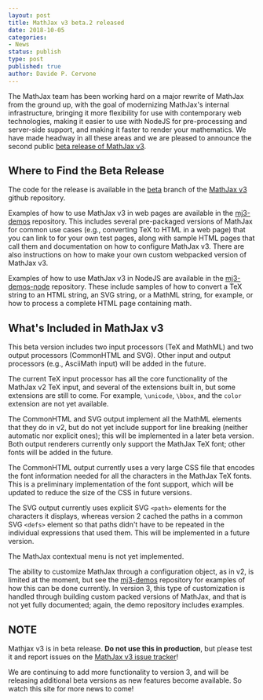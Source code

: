 ```yaml
---
layout: post
title: MathJax v3 beta.2 released
date: 2018-10-05
categories:
- News
status: publish
type: post
published: true
author: Davide P. Cervone
---
```


The MathJax team has been working hard on a major rewrite of MathJax from the ground up, with the goal of modernizing MathJax's internal infrastructure, bringing it more flexibility for use with contemporary web technologies, making it easier to use with NodeJS for pre-processing and server-side support, and making it faster to render your mathematics. We have made headway in all these areas and we are pleased to announce the second public [beta release of MathJax v3](https://github.com/mathjax/mathjax-v3/releases/tag/3.0.0-beta.2).

## Where to Find the Beta Release

The code for the release is available in the [beta](https://github.com/mathjax/mathjax-v3/tree/beta) branch of the [MathJax v3](https://github.com/mathjax/mathjax-v3) github repository.

Examples of how to use MathJax v3 in web pages are available in the [mj3-demos](https://github.com/mathjax/mj3-demos) repository.  This includes several pre-packaged versions of MathJax for common use cases (e.g., converting TeX to HTML in a web page) that you can link to for your own test pages, along with sample HTML pages that call them and documentation on how to configure MathJax v3.  There are also instructions on how to make your own custom webpacked version of MathJax v3.

Examples of how to use MathJax v3 in NodeJS are available in the [mj3-demos-node](https://github.com/mathjax/mj3-demos-node) repository.  These include samples of how to convert a TeX string to an HTML string, an SVG string, or a MathML string, for example, or how to process a complete HTML page containing math.

## What's Included in MathJax v3

This beta version includes two input processors (TeX and MathML) and two output processors (CommonHTML and SVG).  Other input and output processors (e.g., AsciiMath input) will be added in the future.

The current TeX input processor has all the core functionality of the MathJax v2 TeX input, and several of the extensions built in, but some extensions are still to come.  For example, `\unicode`, `\bbox`, and the `color` extension are not yet available.

The CommonHTML and SVG output implement all the MathML elements that they do in v2, but do not yet include support for line breaking (neither automatic nor explicit ones); this will be implemented in a later beta version.  Both output renderers currently only support the MathJax TeX font; other fonts will be added in the future.  

The CommonHTML output currently uses a very large CSS file that encodes the font information needed for all the characters in the MathJax TeX fonts.  This is a preliminary implementation of the font support, which will be updated to reduce the size of the CSS in future versions.

The SVG output currently uses explicit SVG `<path>` elements for the characters it displays, whereas version 2 cached the paths in a common SVG `<defs>` element so that paths didn't have to be repeated in the individual expressions that used them.  This will be implemented in a future version.

The MathJax contextual menu is not yet implemented.

The ability to customize MathJax through a configuration object, as in v2, is limited at the moment, but see the [mj3-demos](https://github.com/mathjax/mj3-demos) repository for examples of how this can be done currently.  In version 3, this type of customization is handled through building custom packed versions of MathJax, and that is not yet fully documented; again, the demo repository includes examples.

## NOTE

Mathjax v3 is in beta release. **Do not use this in production**, but please test it and report issues on the [MathJax v3 issue tracker](https://github.com/mathjax/mathjax-v3/issues)!

We are continuing to add more functionality to version 3, and will be releasing additional beta versions as new features become available.  So watch this site for more news to come!
